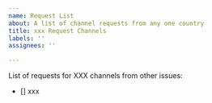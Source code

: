 ```yaml
---
name: Request List
about: A list of channel requests from any one country
title: xxx Request Channels
labels: ''
assignees: ''

---
```


List of requests for XXX channels from other issues:

- [] xxx
